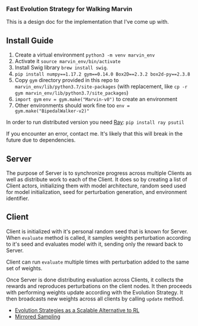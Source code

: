 ### Fast Evolution Strategy for Walking Marvin

This is a design doc for the implementation that I've come up with.

## Install Guide

1. Create a virtual environment `python3 -m venv marvin_env`
2. Activate it `source marvin_env/bin/activate`
3. Install Swig library `brew install swig`.
4. `pip install numpy==1.17.2 gym==0.14.0 Box2D==2.3.2 box2d-py==2.3.8`
5. Copy `gym` directory provided in this repo to `marvin_env/lib/python3.7/site-packages` (with replacement, like `cp -r gym marvin_env/lib/python3.7/site_packages`)
6. `import gym`
   `env = gym.make("Marvin-v0")` to create an environment
7. Other environments should work fine too `env = gym.make("BipedalWalker-v2)"`

In order to run distributed version you need [Ray](https://github.com/ray-project/ray): `pip install ray psutil`

If you encounter an error, contact me. It's likely that this will break in the future due to dependencies.

## Server

The purpose of Server is to synchronize progress across multiple Clients as well as distribute work to each of the Client. It does so by creating a list of Client actors, initializing them with model architecture, random seed used for model initialization, seed for perturbation generation, and environment identifier.


## Client
Client is initialized with it's personal random seed that is known for Server. When `evaluate` method
is called, it samples weights perturbation according to it's seed and evaluates model with it, sending
only the reward back to Server.

Client can run `evaluate` multiple times with perturbation added to the same set of weights.


Once Server is done distributing evaluation across Clients, it collects the rewards and reproduces
perturbations on the client nodes. It then proceeds with performing weights update according with the
Evolution Strategy. It then broadcasts new weights across all clients by calling `update` method.


* [Evolution Strategies as a Scalable Alternative to RL](https://openai.com/blog/evolution-strategies/)
* [Mirrored Sampling](https://hal.inria.fr/inria-00530202v2/document)